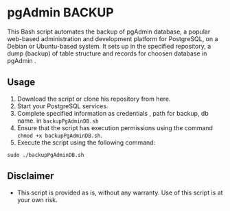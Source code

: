 # pgAdmin BACKUP

This Bash script automates the backup of pgAdmin database, a popular web-based administration and development platform for PostgreSQL, on a Debian or Ubuntu-based system. It sets up in the specified repository, a dump (backup) of table structure and records for choosen database in pgAdmin .

## Usage
1. Download the script or clone his repository from here.
2. Start your PostgreSQL services.
3. Complete specified information as credentials , path for backup, db name.  in `backupPgAdminDB.sh`
4. Ensure that the script has execution permissions using the command `chmod +x backupPgAdminDB.sh`.
5. Execute the script using the following command:

`sudo ./backupPgAdminDB.sh`



## Disclaimer

- This script is provided as is, without any warranty. Use of this script is at your own risk.

